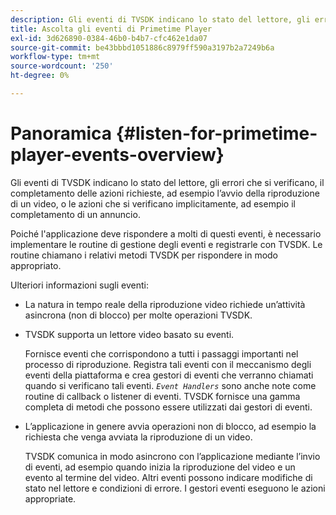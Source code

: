```yaml
---
description: Gli eventi di TVSDK indicano lo stato del lettore, gli errori che si verificano, il completamento delle azioni richieste, ad esempio l’avvio della riproduzione di un video, o le azioni che si verificano implicitamente, ad esempio il completamento di un annuncio.
title: Ascolta gli eventi di Primetime Player
exl-id: 3d626890-0384-46b0-b4b7-cfc462e1da07
source-git-commit: be43bbbd1051886c8979ff590a3197b2a7249b6a
workflow-type: tm+mt
source-wordcount: '250'
ht-degree: 0%

---
```


# Panoramica {#listen-for-primetime-player-events-overview}

Gli eventi di TVSDK indicano lo stato del lettore, gli errori che si verificano, il completamento delle azioni richieste, ad esempio l’avvio della riproduzione di un video, o le azioni che si verificano implicitamente, ad esempio il completamento di un annuncio.

Poiché l&#39;applicazione deve rispondere a molti di questi eventi, è necessario implementare le routine di gestione degli eventi e registrarle con TVSDK. Le routine chiamano i relativi metodi TVSDK per rispondere in modo appropriato.

Ulteriori informazioni sugli eventi:

* La natura in tempo reale della riproduzione video richiede un’attività asincrona (non di blocco) per molte operazioni TVSDK.
* TVSDK supporta un lettore video basato su eventi.

   Fornisce eventi che corrispondono a tutti i passaggi importanti nel processo di riproduzione. Registra tali eventi con il meccanismo degli eventi della piattaforma e crea gestori di eventi che verranno chiamati quando si verificano tali eventi. *`Event Handlers`* sono anche note come routine di callback o listener di eventi. TVSDK fornisce una gamma completa di metodi che possono essere utilizzati dai gestori di eventi.
* L’applicazione in genere avvia operazioni non di blocco, ad esempio la richiesta che venga avviata la riproduzione di un video.

   TVSDK comunica in modo asincrono con l’applicazione mediante l’invio di eventi, ad esempio quando inizia la riproduzione del video e un evento al termine del video. Altri eventi possono indicare modifiche di stato nel lettore e condizioni di errore. I gestori eventi eseguono le azioni appropriate.
